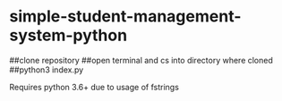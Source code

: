 # simple-student-management-system-python

##clone repository
##open terminal and cs into directory where cloned
##python3 index.py


Requires python 3.6+ due to usage of fstrings
